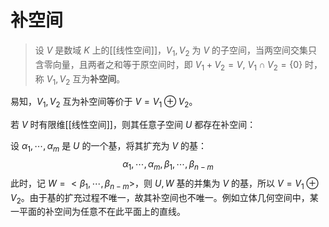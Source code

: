 # 补空间

>设 $V$ 是数域 $K$ 上的[[线性空间]]，$V_1,V_2$ 为 $V$ 的子空间，当两空间交集只含零向量，且两者之和等于原空间时，即 $V_1 + V_2=V,\ V_1 \cap V_2=\{ 0 \}$ 时，称 $V_1,V_2$ 互为**补空间**。

易知，$V_1,V_2$ 互为补空间等价于 $V=V_1\oplus V_2$。

若 $V$ 时有限维[[线性空间]]，则其任意子空间 $U$ 都存在补空间：

设 $\alpha_1,\cdots,\alpha_m$ 是 $U$ 的一个基，将其扩充为 $V$ 的基：
$$ \alpha_1,\cdots,\alpha_m,\beta_1,\cdots,\beta_{n-m} $$
此时，记 $W= <\beta_1,\cdots,\beta_{n-m}>$，则 $U,W$ 基的并集为 $V$ 的基，所以 $V=V_1\oplus V_2$。由于基的扩充过程不唯一，故其补空间也不唯一。例如立体⼏何空间中，某一平面的补空间为任意不在此平面上的直线。